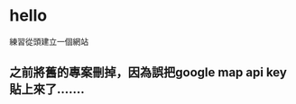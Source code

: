 # hello
練習從頭建立一個網站

之前將舊的專案刪掉，因為誤把google map api key 貼上來了.......
-----------------------------------------------------------
